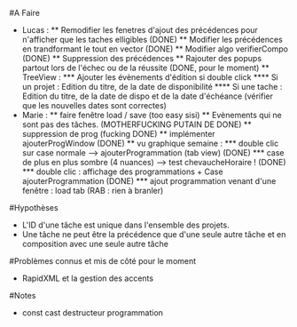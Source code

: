 #A Faire
* Lucas : 
	** Remodifier les fenetres d'ajout des précédences pour n'afficher que les taches elligibles (DONE)
	** Modifier les précédences en trandformant le tout en vector (DONE)
	** Modifier algo verifierCompo (DONE)
	** Suppression des précédences
	** Rajouter des popups partout lors de l'échec ou de la réussite (DONE, pour le moment)
	** TreeView :
		*** Ajouter les évènements d'édition si double click 
			**** Si un projet : Edition du titre, de la date de disponibilité
			**** Si une tache : Edition du titre, de la date de dispo et de la date d'échéance (vérifier que les nouvelles dates sont correctes)
* Marie :
	** faire fenêtre load / save (too easy sisi)
	** Evènements qui ne sont pas des tâches. (MOTHERFUCKING PUTAIN DE DONE)
	** suppression de prog (fucking DONE)
	** implémenter ajouterProgWindow (DONE)
	** vu graphique semaine :
		*** double clic sur case normale --> ajouterProgrammation (tab view) (DONE)
		*** case de plus en plus sombre (4 nuances) --> test chevaucheHoraire ! (DONE)
		*** double clic : affichage des programmations + Case ajouterProgrammation (DONE)
		*** ajout programmation venant d'une fenêtre : load tab (RAB : rien à branler)

#Hypothèses
* L'ID d'une tâche est unique dans l'ensemble des projets.
* Une tâche ne peut être la précédence que d'une seule autre tâche et en composition avec une seule autre tâche

#Problèmes connus et mis de côté pour le moment


* RapidXML et la gestion des accents

#Notes

* const cast destructeur programmation
